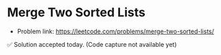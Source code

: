 # Merge Two Sorted Lists
- Problem link: https://leetcode.com/problems/merge-two-sorted-lists/

✅ Solution accepted today. (Code capture not available yet)

